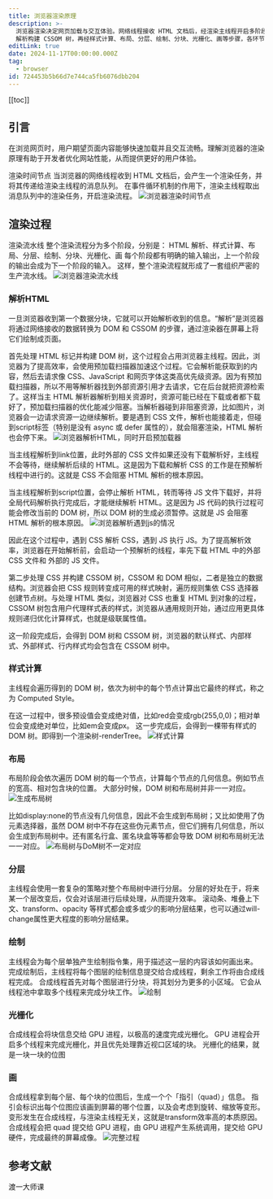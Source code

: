 ```yaml
---
title: 浏览器渲染原理
description: >-
  浏览器渲染决定网页加载与交互体验。网络线程接收 HTML 文档后，经渲染主线程开启多阶段流水线式渲染：HTML 解析构建 DOM 树并预加载资源，CSS
  解析构建 CSSOM 树，再经样式计算、布局、分层、绘制、分块、光栅化、画等步骤，各环节协作，最终呈现网页。
editLink: true
date: 2024-11-17T00:00:00.000Z
tag:
  - browser
id: 724453b5b66d7e744ca5fb6076dbb204
---
```

[[toc]]

## 引言

在浏览网页时，用户期望页面内容能够快速加载并且交互流畅。理解浏览器的渲染原理有助于开发者优化网站性能，从而提供更好的用户体验。

渲染时间节点
当浏览器的网络线程收到 HTML 文档后，会产生一个渲染任务，并将其传递给渲染主线程的消息队列。
在事件循环机制的作用下，渲染主线程取出消息队列中的渲染任务，开启渲染流程。
![浏览器渲染时间节点](./image1.png)

## 渲染过程

渲染流水线
整个渲染流程分为多个阶段，分别是： HTML 解析、样式计算、布局、分层、绘制、分块、光栅化、画
每个阶段都有明确的输入输出，上一个阶段的输出会成为下一个阶段的输入。
这样，整个渲染流程就形成了一套组织严密的生产流水线。
![浏览器渲染流水线](./image2.png)

### 解析HTML

一旦浏览器收到第一个数据分块，它就可以开始解析收到的信息。“解析”是浏览器将通过网络接收的数据转换为 DOM 和 CSSOM 的步骤，通过渲染器在屏幕上将它们绘制成页面。  

首先处理 HTML 标记并构建 DOM 树，这个过程会占用浏览器主线程。因此，浏览器为了提高效率，会使用预加载扫描器加速这个过程。它会解析能获取到的内容，然后去请求像 CSS、JavaScript 和网页字体这类高优先级资源。因为有预加载扫描器，所以不用等解析器找到外部资源引用才去请求，它在后台就把资源检索了。这样当主 HTML 解析器解析到相关资源时，资源可能已经在下载或者都下载好了，预加载扫描器的优化能减少阻塞。当解析器碰到非阻塞资源，比如图片，浏览器会一边请求资源一边继续解析。要是遇到 CSS 文件，解析也能接着走，但碰到script标签（特别是没有 async 或 defer 属性的），就会阻塞渲染，HTML 解析也会停下来。
![浏览器解析HTML，同时开启预加载器](./image3.png)

当主线程解析到link位置，此时外部的 CSS 文件如果还没有下载解析好，主线程不会等待，继续解析后续的 HTML。这是因为下载和解析 CSS 的工作是在预解析线程中进行的。这就是 CSS 不会阻塞 HTML 解析的根本原因。  

当主线程解析到script位置，会停止解析 HTML，转而等待 JS 文件下载好，并将全局代码解析执行完成后，才能继续解析 HTML。这是因为 JS 代码的执行过程可能会修改当前的 DOM 树，所以 DOM 树的生成必须暂停。这就是 JS 会阻塞 HTML 解析的根本原因。
![浏览器解析遇到js的情况](./image4.png)

因此在这个过程中，遇到 CSS 解析 CSS，遇到 JS 执行 JS。为了提高解析效率，浏览器在开始解析前，会启动一个预解析的线程，率先下载 HTML 中的外部 CSS 文件和 外部的 JS 文件。

第二步处理 CSS 并构建 CSSOM 树，CSSOM 和 DOM 相似，二者是独立的数据结构。浏览器会把 CSS 规则转变成可用的样式映射，遍历规则集依 CSS 选择器创建节点树。与处理 HTML 类似，浏览器对 CSS 也重复 HTML 到对象的过程，CSSOM 树包含用户代理样式表的样式，浏览器从通用规则开始，通过应用更具体规则递归优化计算样式，也就是级联属性值。  

这一阶段完成后，会得到 DOM 树和 CSSOM 树，浏览器的默认样式、内部样式、外部样式、行内样式均会包含在 CSSOM 树中。

### 样式计算

主线程会遍历得到的 DOM 树，依次为树中的每个节点计算出它最终的样式，称之为 Computed Style。

在这一过程中，很多预设值会变成绝对值，比如red会变成rgb(255,0,0)；相对单位会变成绝对单位，比如em会变成px。
这一步完成后，会得到一棵带有样式的 DOM 树。即得到一个渲染树-renderTree。
![样式计算](./image5.png)

### 布局

布局阶段会依次遍历 DOM 树的每一个节点，计算每个节点的几何信息。例如节点的宽高、相对包含块的位置。
大部分时候，DOM 树和布局树并非一一对应。
![生成布局树](./image6.png)

比如display:none的节点没有几何信息，因此不会生成到布局树；又比如使用了伪元素选择器，虽然 DOM 树中不存在这些伪元素节点，但它们拥有几何信息，所以会生成到布局树中。还有匿名行盒、匿名块盒等等都会导致 DOM 树和布局树无法一一对应。
![布局树与DoM树不一定对应](./image7.png)

### 分层

主线程会使用一套复杂的策略对整个布局树中进行分层。
分层的好处在于，将来某一个层改变后，仅会对该层进行后续处理，从而提升效率。
滚动条、堆叠上下文、transform、opacity 等样式都会或多或少的影响分层结果，也可以通过will-change属性更大程度的影响分层结果。

### 绘制

主线程会为每个层单独产生绘制指令集，用于描述这一层的内容该如何画出来。
完成绘制后，主线程将每个图层的绘制信息提交给合成线程，剩余工作将由合成线程完成。
合成线程首先对每个图层进行分块，将其划分为更多的小区域。
它会从线程池中拿取多个线程来完成分块工作。
![绘制](./image8.png)

### 光栅化

合成线程会将块信息交给 GPU 进程，以极高的速度完成光栅化。
GPU 进程会开启多个线程来完成光栅化，并且优先处理靠近视口区域的块。
光栅化的结果，就是一块一块的位图

### 画

合成线程拿到每个层、每个块的位图后，生成一个个「指引（quad）」信息。
指引会标识出每个位图应该画到屏幕的哪个位置，以及会考虑到旋转、缩放等变形。
变形发生在合成线程，与渲染主线程无关，这就是transform效率高的本质原因。
合成线程会把 quad 提交给 GPU 进程，由 GPU 进程产生系统调用，提交给 GPU 硬件，完成最终的屏幕成像。
![完整过程](./image9.png)

## 参考文献

渡一大师课
